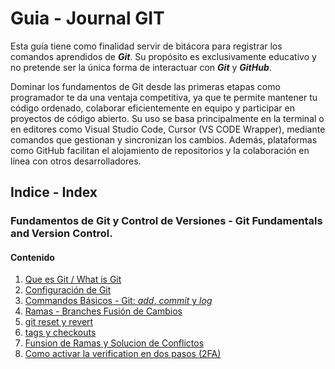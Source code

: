 # Guia - Journal GIT

Esta guía tiene como finalidad servir de bitácora para registrar los comandos aprendidos de **_Git_**. Su propósito es exclusivamente educativo y no pretende ser la única forma de interactuar con **_Git_** y **_GitHub_**.

Dominar los fundamentos de Git desde las primeras etapas como programador te da una ventaja competitiva, ya que te permite mantener tu código ordenado, colaborar eficientemente en equipo y participar en proyectos de código abierto. Su uso se basa principalmente en la terminal o en editores como Visual Studio Code, Cursor (VS CODE Wrapper), mediante comandos que gestionan y sincronizan los cambios. Además, plataformas como GitHub facilitan el alojamiento de repositorios y la colaboración en línea con otros desarrolladores.

## Indice - Index

### Fundamentos de Git y Control de Versiones - Git Fundamentals and Version Control.

#### Contenido

1. [Que es Git / What is Git](fundamentos_git.md)
2. [Configuración de Git](git_config.md)
3. [Commandos Básicos - Git: _add_, _commit_ y _log_](comandos_basicos.md)
4. [Ramas - Branches Fusión de Cambios](branches.md)
5. [git reset y revert](git_reset_y_revert.md)
6. [tags y checkouts](tags.md)
7. [Funsion de Ramas y Solucion de Conflictos](fusion_de_ramas_conflictos.md)
8. [Como activar la verification en dos pasos (2FA)](2fA.md)

